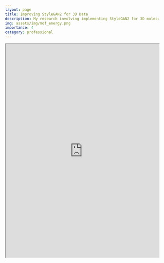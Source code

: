 ```yaml
---
layout: page
title: Improving StyleGAN2 for 3D Data
description: My research involving implementing StyleGAN2 for 3D molecular energy grid data.
img: assets/img/mof_energy.png
importance: 4
category: professional
---
```



<iframe src="https://jakebarkovitch.com/assets/improved_stylegan.pdf" title="gd in julia" width="100%" height="700"></iframe>
